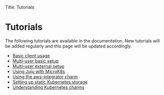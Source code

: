 Title: Tutorials

# Tutorials

The following tutorials are available in the documentation. New tutorials will
be added regularly and this page will be updated accordingly.

 - [Basic client usage][tutorial-client-basic]
 - [Multi-user basic setup][tutorial-multiuser-basic]
 - [Multi-user external setup][tutorial-multiuser-external]
 - [Using Juju with MicroK8s][tutorial-microk8s]
 - [Using the aws-integrator charm][tutorial-k8s-aws]
 - [Setting up static Kubernetes storage][tutorial-k8s-static-pv]
 - [Understanding Kubernetes charms][tutorial-k8s-charms]


<!-- LINKS -->

[tutorial-client-basic]: ./tutorial-client-basic.md
[tutorial-multiuser-basic]: ./tutorial-multiuser-basic.md
[tutorial-multiuser-external]: ./tutorial-multiuser-external.md
[tutorial-microk8s]: ./tutorial-microk8s.md
[tutorial-k8s-aws]: ./tutorial-k8s-aws.md
[tutorial-k8s-static-pv]: ./tutorial-k8s-static-pv.md
[tutorial-k8s-charms]: ./tutorial-k8s-charms.md
